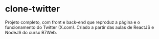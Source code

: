 # clone-twitter
Projeto completo, com front e back-end que reproduz a página e o funcionamento do Twitter (X.com). Criado a partir das aulas de ReactJS e NodeJS do curso B7Web.
